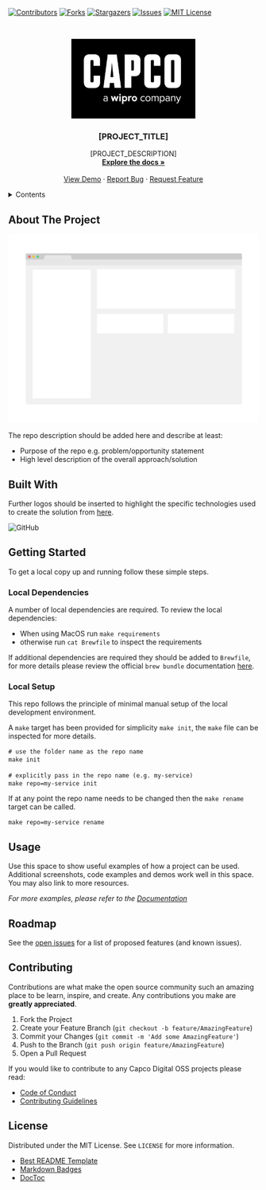 [![Contributors][contributors-shield]][contributors-url]
[![Forks][forks-shield]][forks-url]
[![Stargazers][stars-shield]][stars-url]
[![Issues][issues-shield]][issues-url]
[![MIT License][license-shield]][license-url]

<!-- PROJECT LOGO -->
<br />
<p align="center">
  <a href="https://github.com/capcodigital/Test">
    <img src="https://raw.githubusercontent.com/capcodigital/.github/master/images/capco.jpeg" alt="Logo" height="160px">
  </a>
  <h3 align="center">[PROJECT_TITLE]</h3>
  <p align="center">
    [PROJECT_DESCRIPTION]
    <br />
    <a href="https://github.com/capcodigital/Test"><strong>Explore the docs »</strong></a>
    <br />
    <br />
    <a href="https://github.com/capcodigital/Test">View Demo</a>
    ·
    <a href="https://github.com/capcodigital/Test/issues">Report Bug</a>
    ·
    <a href="https://github.com/capcodigital/Test/issues">Request Feature</a>
  </p>
</p>

<details>
  <summary>Contents</summary>
<!-- START doctoc generated TOC please keep comment here to allow auto update -->
<!-- DON'T EDIT THIS SECTION, INSTEAD RE-RUN doctoc TO UPDATE -->

- [About The Project](#about-the-project)
- [Built With](#built-with)
- [Getting Started](#getting-started)
  - [Local Dependencies](#local-dependencies)
  - [Local Setup](#local-setup)
- [Usage](#usage)
- [Roadmap](#roadmap)
- [Contributing](#contributing)
- [License](#license)

<!-- END doctoc generated TOC please keep comment here to allow auto update -->
</details>

## About The Project

[![Product Name Screen Shot][product-screenshot]](https://example.com)

The repo description should be added here and describe at least:

* Purpose of the repo e.g. problem/opportunity statement
* High level description of the overall approach/solution

## Built With

Further logos should be inserted to highlight the specific technologies used to create the solution from [here](https://github.com/Ileriayo/markdown-badges).

![GitHub](https://img.shields.io/badge/github-%23121011.svg?style=for-the-badge&logo=github&logoColor=white)

## Getting Started

To get a local copy up and running follow these simple steps.

### Local Dependencies

A number of local dependencies are required.  To review the local dependencies:

* When using MacOS run `make requirements`
* otherwise run `cat Brewfile` to inspect the requirements

If additional dependencies are required they should be added to `Brewfile`, for more details please review the official `brew bundle` documentation [here](https://github.com/Homebrew/homebrew-bundle).

### Local Setup

This repo follows the principle of minimal manual setup of the local development environment.

 A `make` target has been provided for simplicity ```make init```, the `make` file can be inspected for more details.

 ```shell
# use the folder name as the repo name
make init

# explicitly pass in the repo name (e.g. my-service)
make repo=my-service init
```

If at any point the repo name needs to be changed then the `make rename` target can be called.

```shell
make repo=my-service rename
```

## Usage

Use this space to show useful examples of how a project can be used. Additional screenshots, code examples and demos work well in this space. You may also link to more resources.

_For more examples, please refer to the [Documentation](https://example.com)_

## Roadmap

See the [open issues](https://github.com/capcodigital/Test/issues) for a list of proposed features (and known issues).

## Contributing

Contributions are what make the open source community such an amazing place to be learn, inspire, and create. Any contributions you make are **greatly appreciated**.

1. Fork the Project
2. Create your Feature Branch (`git checkout -b feature/AmazingFeature`)
3. Commit your Changes (`git commit -m 'Add some AmazingFeature'`)
4. Push to the Branch (`git push origin feature/AmazingFeature`)
5. Open a Pull Request

If you would like to contribute to any Capco Digital OSS projects please read:

* [Code of Conduct](https://github.com/capcodigital/.github/blob/master/CODE_OF_CONDUCT.md)
* [Contributing Guidelines](https://github.com/capcodigital/.github/blob/master/CONTRIBUTING.md)

## License

Distributed under the MIT License. See `LICENSE` for more information.

* [Best README Template](https://github.com/othneildrew/Best-README-Template)
* [Markdown Badges](https://github.com/Ileriayo/markdown-badges)
* [DocToc](https://github.com/thlorenz/doctoc)

[contributors-shield]: https://img.shields.io/github/contributors/capcodigital/Test.svg?style=for-the-badge
[contributors-url]: https://github.com/capcodigital/Test/graphs/contributors
[forks-shield]: https://img.shields.io/github/forks/capcodigital/Test.svg?style=for-the-badge
[forks-url]: https://github.com/capcodigital/Test/network/members
[stars-shield]: https://img.shields.io/github/stars/capcodigital/Test.svg?style=for-the-badge
[stars-url]: https://github.com/capcodigital/Test/stargazers
[issues-shield]: https://img.shields.io/github/issues/capcodigital/Test.svg?style=for-the-badge
[issues-url]: https://github.com/capcodigital/Test/issues
[license-shield]: https://img.shields.io/github/license/capcodigital/Test.svg?style=for-the-badge
[license-url]: https://github.com/capcodigital/Test/blob/master/LICENSE
[product-screenshot]: images/screenshot.png
